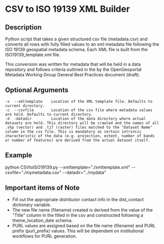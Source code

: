 CSV to ISO 19139 XML Builder
============================

Description
-----------
Python script that takes a given structured csv file (metadata.csv) and converts all rows with fully filled values to an xml metadata file following the ISO 19139 geospatial metadata schema.  Each XML file is built from the ISO19139_template.xml file.

This conversion was written for metadata that will be held in a data repository and follows criteria outlined in the by the OpenGeoportal Metadata Working Group General Best Practices document (draft).


Optional Arguments
------------------
    -x  --xmltemplate    Location of the XML template file. Defaults to current directory.
    -c  --csvfile        Location of the csv file where metadata values are held. Defaults to current directory.
    -d  -datadir         Location of the data directory where actual datasets are held. This directory will be crawled and the names of all .shp (vector) and .tif (raster) files matched to the "Dataset Name" column in the csv file. This is mandatory as certain intrincic characteristic of the data (e.g. projection, extent, number of bands or number of features) are derived from the actual dataset itself.

	
Example
-------
python CSVtoISO19139.py --xmltemplate="./xmltemplate.xml" --csvfile="./mymetadata.csv" --datadir="../mydata"


Important items of Note
-----------------------
 - Fill out the appropriate distributor contact info in the dist_contact dictionary variable.
 - The new file name (filename) created is derived from the value of the "Title" column in the filled in the csv and constructed following a theme_location_date schema.
 - PURL values are assigned based on the file name (filename) and PURL prefix (purl_prefix) values. This will be dependent on institutional workflows for PURL generation.
